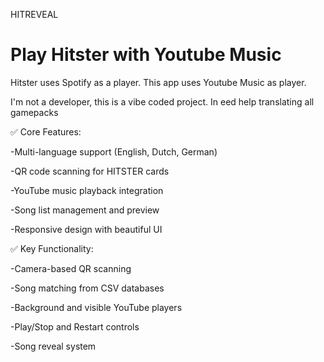 HITREVEAL

# Play Hitster with Youtube Music
Hitster uses Spotify as a player. This app uses Youtube Music as player.

I'm not a developer, this is a vibe coded project. In eed help translating all gamepacks

✅ Core Features:

-Multi-language support (English, Dutch, German)

-QR code scanning for HITSTER cards

-YouTube music playback integration

-Song list management and preview

-Responsive design with beautiful UI

✅ Key Functionality:

-Camera-based QR scanning

-Song matching from CSV databases

-Background and visible YouTube players

-Play/Stop and Restart controls

-Song reveal system
